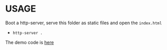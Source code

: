 USAGE
=====

Boot a http-server, serve this folder as static files and open the `index.html`

- `http-server .`

The demo code is [here](https://github.com/jcppman/fe-com-comparison)
